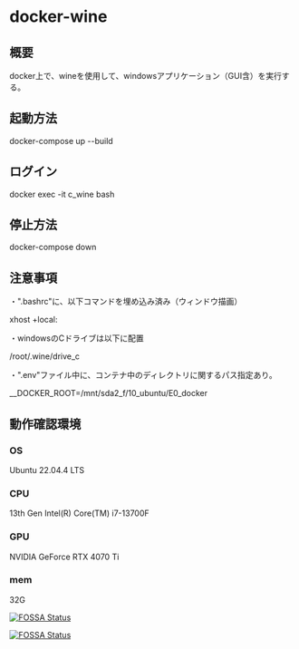 # docker-wine

## 概要

docker上で、wineを使用して、windowsアプリケーション（GUI含）を実行する。

## 起動方法

docker-compose up --build

## ログイン

docker exec -it c_wine bash

## 停止方法

docker-compose down

## 注意事項

・".bashrc"に、以下コマンドを埋め込み済み（ウィンドウ描画）

xhost +local:

・windowsのCドライブは以下に配置

/root/.wine/drive_c

・".env"ファイル中に、コンテナ中のディレクトリに関するパス指定あり。

__DOCKER_ROOT=/mnt/sda2_f/10_ubuntu/E0_docker


## 動作確認環境

### OS

Ubuntu 22.04.4 LTS

### CPU

13th Gen Intel(R) Core(TM) i7-13700F

### GPU

NVIDIA GeForce RTX 4070 Ti

### mem

32G

[![FOSSA Status](https://app.fossa.com/api/projects/git%2Bgithub.com%2Fhiro127808%2Fdocker-wine.svg?type=shield&issueType=license)](https://app.fossa.com/projects/git%2Bgithub.com%2Fhiro127808%2Fdocker-wine?ref=badge_shield&issueType=license)

[![FOSSA Status](https://app.fossa.com/api/projects/git%2Bgithub.com%2Fhiro127808%2Fdocker-wine.svg?type=shield&issueType=security)](https://app.fossa.com/projects/git%2Bgithub.com%2Fhiro127808%2Fdocker-wine?ref=badge_shield&issueType=security)
